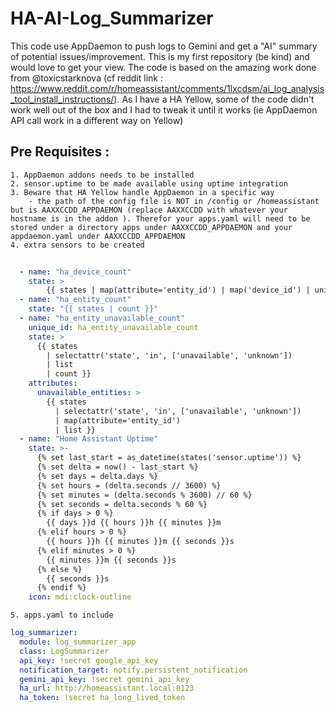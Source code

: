 # HA-AI-Log_Summarizer
This code use AppDaemon to push logs to Gemini and get a "AI" summary of potential issues/improvement. This is my first repository (be kind) and would love to get your view. The code is based on the amazing work done from @toxicstarknova (cf reddit link : https://www.reddit.com/r/homeassistant/comments/1lxcdsm/ai_log_analysis_tool_install_instructions/). As I have a HA Yellow, some of the code didn't work well out of the box and I had to tweak it until it works (ie AppDaemon API call work in a different way on Yellow)

## Pre Requisites :  
    1. AppDaemon addons needs to be installed  
    2. sensor.uptime to be made available using uptime integration  
    3. Beware that HA Yellow handle AppDaemon in a specific way  
        - the path of the config file is NOT in /config or /homeassistant but is AAXXCCDD_APPDAEMON (replace AAXXCCDD with whatever your hostname is in the addon ). Therefor your apps.yaml will need to be stored under a directory apps under AAXXCCDD_APPDAEMON and your appdaemon.yaml under AAXXCCDD_APPDAEMON
    4. extra sensors to be created  
```yaml
    
  - name: "ha_device_count"
    state: >
        {{ states | map(attribute='entity_id') | map('device_id') | unique | list | length }}
  - name: "ha_entity_count"
    state: "{{ states | count }}"
  - name: "ha_entity_unavailable_count"
    unique_id: ha_entity_unavailable_count
    state: >
      {{ states
        | selectattr('state', 'in', ['unavailable', 'unknown'])
        | list
        | count }}
    attributes:
      unavailable_entities: >
        {{ states
          | selectattr('state', 'in', ['unavailable', 'unknown'])
          | map(attribute='entity_id')
          | list }}
  - name: "Home Assistant Uptime"
    state: >-
      {% set last_start = as_datetime(states('sensor.uptime')) %}
      {% set delta = now() - last_start %}
      {% set days = delta.days %}
      {% set hours = (delta.seconds // 3600) %}
      {% set minutes = (delta.seconds % 3600) // 60 %}
      {% set seconds = delta.seconds % 60 %}
      {% if days > 0 %}
        {{ days }}d {{ hours }}h {{ minutes }}m
      {% elif hours > 0 %}
        {{ hours }}h {{ minutes }}m {{ seconds }}s
      {% elif minutes > 0 %}
        {{ minutes }}m {{ seconds }}s
      {% else %}
        {{ seconds }}s
      {% endif %}
    icon: mdi:clock-outline
```
    5. apps.yaml to include
```yaml
log_summarizer:
  module: log_summarizer_app
  class: LogSummarizer
  api_key: !secret google_api_key
  notification_target: notify.persistent_notification
  gemini_api_key: !secret gemini_api_key
  ha_url: http://homeassistant.local:8123
  ha_token: !secret ha_long_lived_token 
  ```

